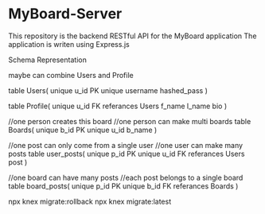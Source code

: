 # MyBoard-Server
This repository is the backend RESTful API for the MyBoard application
The application is writen using Express.js

Schema Representation

maybe can combine Users and Profile

table Users(
    unique u_id PK
    unique username
    hashed_pass
)

table Profile(
    unique u_id FK referances Users
    f_name
    l_name
    bio
)

//one person creates this board
//one person can make multi boards
table Boards(
    unique b_id PK
    unique u_id 
    b_name
)

//one post can only come from a single user
//one user can make many posts
table user_posts(
    unique p_id PK
    unique u_id FK referances Users
    post
)

//one board can have many posts
//each post belongs to a single board
table board_posts(
    unique p_id PK
    unique b_id FK referances Boards
)

npx knex migrate:rollback
npx knex migrate:latest

